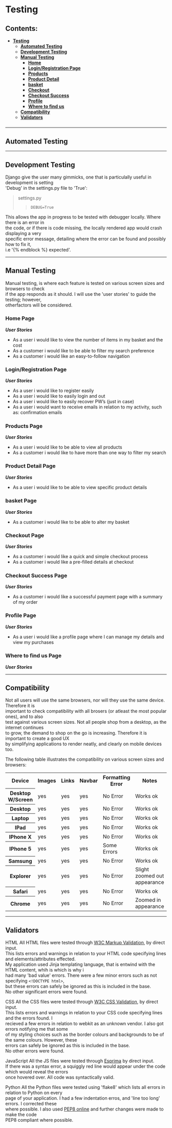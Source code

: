 <h5 id=testing></h5>  

# **Testing**  

## **Contents:**  

- [**Testing**](#testing)
  * [**Automated Testing**](#automated)
  * [**Development Testing**](#development)
  * [**Manual Testing**](#manual)
    + [**Home**](#home)
    + [**Login/Registration Page**](#login)
    + [**Products**](#products)
    + [**Product Detail**](#detail)
    + [**basket**](#basket)
    + [**Checkout**](#checkout)
    + [**Checkout Success**](#success)
    + [**Profile**](#profile)
    + [**Where to find us**](#location)
  * [**Compatibility**](#compatibility)
  * [**Validators**](#validators)


<h5 id=developemnt></h5>  

---  

<h5 id=automated></h5>  

## **Automated Testing**  
 
---  

<h5 id=development></h5>  

## **Development Testing**  
Django give the user many gimmicks, one that is particulally useful in development is setting   
'Debug' in the settings.py file to 'True':  

> settings.py
>> `DEBUG=True`  

This allows the app in progress to be tested with debugger locally. Where there is an error in   
the code, or if there is code missing, the locally rendered app would crash displaying a very   
specific error message, detailing where the error can be found and possibly how to fix it,  
i.e '{% endblock %} expected'.
 
---  

<h5 id=manual></h5>  

## **Manual Testing**   
Manual testing, is where each feature is tested on various screen sizes and browsers to check  
if the app responds as it should. I will use the 'user stories' to guide the testing; however,  
otherfactors will be considered.

<h5 id=home></h5>  

### **Home Page**  
**_User Stories_** 
- As a user i would like to view the number of items in my basket and the cost  
- As a customer i would like to be able to filter my search preference  
- As a customer i would like an easy-to-follow navigation   

<h5 id=login></h5>  

### **Login/Registration Page**
**_User Stories_** 
- As a user i would like to register easily  
- As a user i would like to easily login and out  
- As a user i would like to easily recover PW’s (just in case)  
- As a user i would want to receive emails in relation to my activity, such as: confirmation emails

<h5 id=products></h5>  

### **Products Page**  
**_User Stories_**  
- As a user i would like to be able to view all products 
- As a customer i would like to have more than one way to filter my search  

<h5 id=detail></h5>  

### **Product Detail Page**
**_User Stories_**  
- As a user i would like to be able to view specific product details  

<h5 id=basket></h5>  

### **basket Page**
**_User Stories_**  
- As a customer i would like to be able to alter my basket

<h5 id=checkout></h5>  

### **Checkout Page**
**_User Stories_**  
- As a customer i would like a quick and simple checkout process  
- As a customer i would like a pre-filled details at checkout

<h5 id=success></h5>  

### **Checkout Success Page**
**_User Stories_**  
- As a customer i would like a successful payment page with a summary of my order

<h5 id=profile></h5>  

### **Profile Page**  
**_User Stories_**  
- As a user i would like a profile page where I can manage my details and view my purchases    

<h5 id=location></h5>  

### **Where to find us Page**
**_User Stories_** 

---  

<h5 id=compatibility></h5>  

## **Compatibility**  

Not all users will use the same browsers, nor will they use the same device. Therefore it is   
important to check compatibility with all brosers (or atleast the most popular ones), and to also   
test against various screen sizes. Not all people shop from a desktop, as the internet continues   
to grow, the demand to shop on the go is increasing. Therefore it is important to create a good UX  
by simplifying applications to render neatly, and clearly on mobile devices too.

The following table illustrates the compatibility on various screen sizes and browsers:

<table>
<tbody><tr>
<th>Device</th>
<th>Images</th>
<th>Links</th>
<th>Navbar</th>
<th>Formatting Error</th>
<th>Notes</th>
</tr>
<th>Desktop W/Screen</th>
<td>yes</td>
<td>yes</td>
<td>yes</td>
<td>No Error</td>
<td>Works ok</td>
</tr>
<tr>
<th>Desktop</th>
<td>yes</td>
<td>yes</td>
<td>yes</td>
<td>No Error</td>
<td>Works ok</td>
</tr>
<tr>
<th>Laptop</th>
<td>yes</td>
<td>yes</td>
<td>yes</td>
<td>No Error</td>
<td>Works ok</td>
</tr>
<tr>
<th>IPad</th>
<td>yes</td>
<td>yes</td>
<td>yes</td>
<td>No Error</td>
<td>Works ok</td>
</tr>
<tr>
<th>IPhone X</th>
<td>yes</td>
<td>yes</td>
<td>yes</td>
<td>No Error</td>
<td>Works ok</td>
</tr>
<tr>
<th>IPhone 5</th>
<td>yes</td>
<td>yes</td>
<td>yes</td>
<td>Some Errors</td>
<td>Works ok</td>
</tr>
<tr>
<th>Samsung</th>
<td>yes</td>
<td>yes</td>
<td>yes</td>
<td>No Error</td>
<td>Works ok</td>
</tr>
<tr>
<th>Explorer</th>
<td>yes</td>
<td>yes</td>
<td>yes</td>
<td>No Error</td>
<td>Slight zoomed out appearance</td>
</tr>
<tr>
<th>Safari</th>
<td>yes</td>
<td>yes</td>
<td>yes</td>
<td>No Error</td>
<td>Works ok</td>
</tr>
<tr>
<th>Chrome</th>
<td>yes</td>
<td>yes</td>
<td>yes</td>
<td>No Error</td>
<td>Zoomed in appearance</td>
</tr>
</tbody></table>

---  

<h5 id=validators></h5>  

## **Validators**
HTML
All HTML files were tested through [W3C Markup Validation](https://validator.w3.org/), by direct input.  
This lists errors and warnings in relation to your HTML code specifying lines and elements/attributes effected.  
My application used Jinja templating language, that is entwind with the HTML content, whih is which is why i  
had many 'bad value' errors. There were a few minor errors such as not specifying `<!DOCTYPE html>`,  
but these errors can safely be ignored as this is included in the base.  
No other significant errors were found.

CSS
All the CSS files were tested through [W3C CSS Validation](https://jigsaw.w3.org/css-validator/validator), by direct input.  
This lists errors and warnings in relation to your CSS code specifying lines and the errors found. I   
recieved a few errors in relation to webkit as an unknown vendor. I also got errors notifying me that some  
of my styling choices such as the border colours and backgrounds to be of the same colours. However, these   
errors can safely be ignored as this is included in the base.  
No other errors were found.

JavaScript
All the JS files were tested through [Esprima](https://esprima.org/demo/validate.html) by direct input.  
If there was a syntax error, a squiggly red line would appear under the code which would reveal the errors   
once hovered over. All code was syntactically valid.

Python
All the Python files were tested using 'flake8' which lists all errors in relation to Python on every  
page of your application. I had a few indentation erros, and 'line too long' errors. I corrected these   
where possible. I also used [PEP8 online](http://pep8online.com/) and further changes were made to make the code  
PEP8 compliant where possible.
